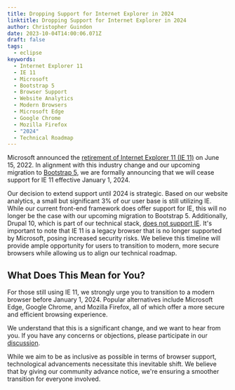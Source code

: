 ```yaml
---
title: Dropping Support for Internet Explorer in 2024
linktitle: Dropping Support for Internet Explorer in 2024
author: Christopher Guindon
date: 2023-10-04T14:00:06.071Z
draft: false
tags:
  - eclipse
keywords:
  - Internet Explorer 11
  - IE 11
  - Microsoft
  - Bootstrap 5
  - Browser Support
  - Website Analytics
  - Modern Browsers
  - Microsoft Edge
  - Google Chrome
  - Mozilla Firefox
  - "2024"
  - Technical Roadmap
---
```


Microsoft announced the [retirement of Internet Explorer 11 (IE 11)](https://blogs.windows.com/windowsexperience/2022/06/15/internet-explorer-11-has-retired-and-is-officially-out-of-support-what-you-need-to-know/) on June 15, 2022. In alignment with this industry change and our upcoming migration to [Bootstrap 5](https://getbootstrap.com/docs/5.0/getting-started/browsers-devices/), we are formally announcing that we will cease support for IE 11 effective January 1, 2024.






Our decision to extend support until 2024 is strategic. Based on our website analytics, a small but significant 3% of our user base is still utilizing IE. While our current front-end framework does offer support for IE, this will no longer be the case with our upcoming migration to Bootstrap 5. Additionally, Drupal 10, which is part of our technical stack, [does not support IE](https://www.drupal.org/docs/system-requirements/browser-requirements). It's important to note that IE 11 is a legacy browser that is no longer supported by Microsoft, posing increased security risks. We believe this timeline will provide ample opportunity for users to transition to modern, more secure browsers while allowing us to align our technical roadmap. 




## What Does This Mean for You?



For those still using IE 11, we strongly urge you to transition to a modern browser before January 1, 2024. Popular alternatives include Microsoft Edge, Google Chrome, and Mozilla Firefox, all of which offer a more secure and efficient browsing experience.






We understand that this is a significant change, and we want to hear from you. If you have any concerns or objections, please participate in our [discussion](https://gitlab.eclipse.org/eclipsefdn/helpdesk/-/issues/1476).



While we aim to be as inclusive as possible in terms of browser support, technological advancements necessitate this inevitable shift. We believe that by giving our community advance notice, we're ensuring a smoother transition for everyone involved.
